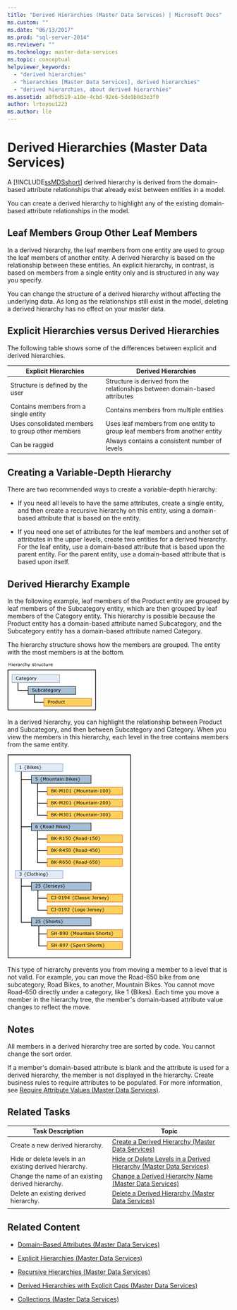 ```yaml
---
title: "Derived Hierarchies (Master Data Services) | Microsoft Docs"
ms.custom: ""
ms.date: "06/13/2017"
ms.prod: "sql-server-2014"
ms.reviewer: ""
ms.technology: master-data-services
ms.topic: conceptual
helpviewer_keywords: 
  - "derived hierarchies"
  - "hierarchies [Master Data Services], derived hierarchies"
  - "derived hierarchies, about derived hierarchies"
ms.assetid: a0fbd519-a10e-4cbd-92e6-5de9b8d3e3f0
author: lrtoyou1223
ms.author: lle
---
```

# Derived Hierarchies (Master Data Services)
  A [!INCLUDE[ssMDSshort](../includes/ssmdsshort-md.md)] derived hierarchy is derived from the domain-based attribute relationships that already exist between entities in a model.

 You can create a derived hierarchy to highlight any of the existing domain-based attribute relationships in the model.

## Leaf Members Group Other Leaf Members
 In a derived hierarchy, the leaf members from one entity are used to group the leaf members of another entity. A derived hierarchy is based on the relationship between these entities. An explicit hierarchy, in contrast, is based on members from a single entity only and is structured in any way you specify.

 You can change the structure of a derived hierarchy without affecting the underlying data. As long as the relationships still exist in the model, deleting a derived hierarchy has no effect on your master data.

## Explicit Hierarchies versus Derived Hierarchies
 The following table shows some of the differences between explicit and derived hierarchies.

|Explicit Hierarchies|Derived Hierarchies|
|--------------------------|-------------------------|
|Structure is defined by the user|Structure is derived from the relationships between domain-based attributes|
|Contains members from a single entity|Contains members from multiple entities|
|Uses consolidated members to group other members|Uses leaf members from one entity to group leaf members from another entity|
|Can be ragged|Always contains a consistent number of levels|

## Creating a Variable-Depth Hierarchy
 There are two recommended ways to create a variable-depth hierarchy:

-   If you need all levels to have the same attributes, create a single entity, and then create a recursive hierarchy on this entity, using a domain-based attribute that is based on the entity.

-   If you need one set of attributes for the leaf members and another set of attributes in the upper levels, create two entities for a derived hierarchy. For the leaf entity, use a domain-based attribute that is based upon the parent entity. For the parent entity, use a domain-based attribute that is based upon itself.

## Derived Hierarchy Example
 In the following example, leaf members of the Product entity are grouped by leaf members of the Subcategory entity, which are then grouped by leaf members of the Category entity. This hierarchy is possible because the Product entity has a domain-based attribute named Subcategory, and the Subcategory entity has a domain-based attribute named Category.

 The hierarchy structure shows how the members are grouped. The entity with the most members is at the bottom.

 ![Hierarchy Derived from Model Structure](../../2014/master-data-services/media/mds-conc-derived-hierarchy-structure.gif "Hierarchy Derived from Model Structure")

 In a derived hierarchy, you can highlight the relationship between Product and Subcategory, and then between Subcategory and Category. When you view the members in this hierarchy, each level in the tree contains members from the same entity.

 ![Mountain Bike Derived Hierarchy Example](../../2014/master-data-services/media/mds-conc-derived-hierarchy-example.gif "Mountain Bike Derived Hierarchy Example")

 This type of hierarchy prevents you from moving a member to a level that is not valid. For example, you can move the Road-650 bike from one subcategory, Road Bikes, to another, Mountain Bikes. You cannot move Road-650 directly under a category, like 1 {Bikes}. Each time you move a member in the hierarchy tree, the member's domain-based attribute value changes to reflect the move.

## Notes
 All members in a derived hierarchy tree are sorted by code. You cannot change the sort order.

 If a member's domain-based attribute is blank and the attribute is used for a derived hierarchy, the member is not displayed in the hierarchy. Create business rules to require attributes to be populated. For more information, see [Require Attribute Values &#40;Master Data Services&#41;](require-attribute-values-master-data-services.md).

## Related Tasks

|Task Description|Topic|
|----------------------|-----------|
|Create a new derived hierarchy.|[Create a Derived Hierarchy &#40;Master Data Services&#41;](../../2014/master-data-services/create-a-derived-hierarchy-master-data-services.md)|
|Hide or delete levels in an existing derived hierarchy.|[Hide or Delete Levels in a Derived Hierarchy &#40;Master Data Services&#41;](../../2014/master-data-services/hide-or-delete-levels-in-a-derived-hierarchy-master-data-services.md)|
|Change the name of an existing derived hierarchy.|[Change a Derived Hierarchy Name &#40;Master Data Services&#41;](../../2014/master-data-services/change-a-derived-hierarchy-name-master-data-services.md)|
|Delete an existing derived hierarchy.|[Delete a Derived Hierarchy &#40;Master Data Services&#41;](../../2014/master-data-services/delete-a-derived-hierarchy-master-data-services.md)|
|||

## Related Content

-   [Domain-Based Attributes &#40;Master Data Services&#41;](../../2014/master-data-services/domain-based-attributes-master-data-services.md)

-   [Explicit Hierarchies &#40;Master Data Services&#41;](../../2014/master-data-services/explicit-hierarchies-master-data-services.md)

-   [Recursive Hierarchies &#40;Master Data Services&#41;](../../2014/master-data-services/recursive-hierarchies-master-data-services.md)

-   [Derived Hierarchies with Explicit Caps &#40;Master Data Services&#41;](../../2014/master-data-services/derived-hierarchies-with-explicit-caps-master-data-services.md)

-   [Collections &#40;Master Data Services&#41;](../../2014/master-data-services/collections-master-data-services.md)


